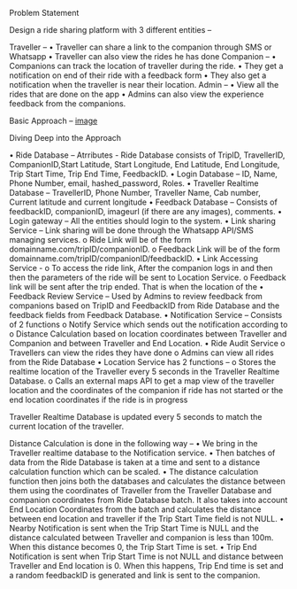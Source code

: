 Problem Statement

Design a ride sharing platform with 3 different entities – 

Traveller – 
•	Traveller can share a link to the companion through SMS or Whatsapp 
•	Traveller can also view the rides he has done
Companion – 
•	Companions can track the location of traveller during the ride.
•	 They get a notification on end of their ride with a feedback form
•	They also get a notification when the traveller is near their location.
Admin – 
•	View all the rides that are done on the app
•	Admins can also view the experience feedback from the companions. 

Basic Approach – [image](./Keshav.png)
 


Diving Deep into the Approach

•	Ride Database – Atrributes - Ride Database consists of TripID, TravellerID, CompanionID,Start Latitude, Start Longitude, End Latitude, End Longitude, Trip Start Time, Trip End Time, FeedbackID. 
•	Login Database – ID, Name, Phone Number, email, hashed_password, Roles.
•	Traveller Realtime Database – TravellerID, Phone Number, Traveller Name, Cab number, Current latitude and current longitude
•	Feedback Database – Consists of feedbackID, companionID, imageurl (if there are any images),  comments.
•	Login gateway – All the entities should login to the system.
•	Link sharing Service – Link sharing will be done through the Whatsapp API/SMS managing services.
o	Ride Link will be of the form domainname.com/tripID/companionID.
o	Feedback Link will be of the form domainname.com/tripID/companionID/feedbackID. 
•	Link Accessing Service - 
o	To access the ride link, After the companion logs in and then then the parameters of the ride will be sent to Location Service.
o	Feedback link will be sent after the trip ended. That is when the location of the 
•	Feedback Review Service – Used by Admins to review feedback from companions based on TripID and FeedbackID from Ride Database and the feedback fields from Feedback Database.
•	Notification Service – Consists of 2 functions
o	Notify Service which sends out the notification according to  
o	Distance Calculation based on location coordinates between Traveller and Companion and between Traveller and End Location.
•	Ride Audit Service 
o	Travellers can view the rides they have done
o	Admins can view all rides from the Ride Database
•	Location Service has 2 functions – 
o	Stores the realtime location of the Traveller every 5 seconds in the Traveller Realtime Database.
o	Calls an external maps API to get a map view of the traveller location and the coordinates of the companion if ride has not started or the end location coordinates if the ride is in progress

Traveller Realtime Database is updated every 5 seconds to match the current location of the traveller.

Distance Calculation is done in the following way – 
•	We bring in the Traveller realtime database to the Notification service.
•	Then batches of data from the Ride Database is taken at a time and sent to a distance calculation function which can be scaled.
•	The distance calculation function then joins both the databases and calculates the distance between them using the coordinates of Traveller from the Traveller Database and companion coordinates from Ride Database batch. It also takes into account End Location Coordinates from the batch and calculates the distance between end location and traveller if the Trip Start Time field is not NULL. 
•	Nearby Notification is sent when the Trip Start Time is NULL and the distance calculated between Traveller and companion is less than 100m. When this distance becomes 0, the Trip Start Time is set.
•	Trip End Notification is sent when Trip Start Time is not NULL and distance between Traveller and End location is 0. When this happens, Trip End time is set and a random feedbackID is generated and link is sent to the companion. 



